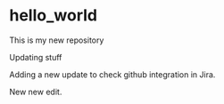 # hello_world
This is my new repository

Updating stuff

Adding a new update to check github integration in Jira. 

New new edit.
